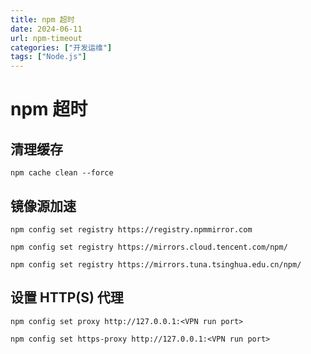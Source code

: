 ```yaml
---
title: npm 超时
date: 2024-06-11
url: npm-timeout
categories: ["开发运维"]
tags: ["Node.js"]
---
```


<!--more-->

# npm 超时

## 清理缓存

```
npm cache clean --force
```

## 镜像源加速

```
npm config set registry https://registry.npmmirror.com
```

```
npm config set registry https://mirrors.cloud.tencent.com/npm/
```

```
npm config set registry https://mirrors.tuna.tsinghua.edu.cn/npm/
```

## 设置 HTTP(S) 代理

```
npm config set proxy http://127.0.0.1:<VPN run port>
```

```
npm config set https-proxy http://127.0.0.1:<VPN run port>
```
